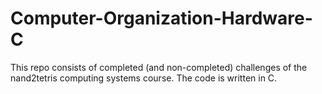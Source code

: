 # Computer-Organization-Hardware-C

This repo consists of completed (and non-completed) challenges of the nand2tetris computing systems course. The code is written in C.
